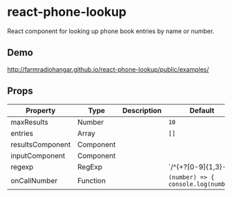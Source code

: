 # react-phone-lookup

React component for looking up phone book entries by name or number.

## Demo

http://farmradiohangar.github.io/react-phone-lookup/public/examples/

## Props

| Property         | Type                     | Description   | Default      | 
| ---------------- | ------------------------ | ------------- | ------------ |
| maxResults       | Number                   |               | `10`           |
| entries          | Array                    |               | `[]`           |
| resultsComponent | Component                |               |              |
| inputComponent   | Component                |               |              |
| regexp           | RegExp                   |               | `/^(\+?[0-9]{1,3}\-?|0)[0123456789]{9}$/` |
| onCallNumber     | Function                 |               | `(number) => { console.log(number)` | 

